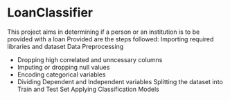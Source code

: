 # LoanClassifier
This project aims in determining if a person or an institution is to be provided with a loan
Provided are the steps followed:
Importing required libraries and dataset
Data Preprocessing
- Dropping high correlated and unncessary columns
- Imputing or dropping null values
- Encoding categorical variables
- Dividing Dependent and Independent variables
Splitting the dataset into Train and Test Set
Applying Classification Models
